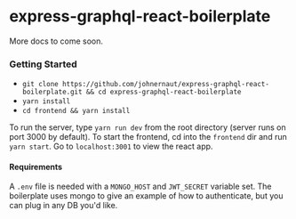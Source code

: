 # express-graphql-react-boilerplate

More docs to come soon.

### Getting Started
* `git clone https://github.com/johnernaut/express-graphql-react-boilerplate.git && cd express-graphql-react-boilerplate`
* `yarn install`
* `cd frontend && yarn install`

To run the server, type `yarn run dev` from the root directory (server runs on port 3000 by default).  To start the frontend, cd into the `frontend` dir and run `yarn start`.  Go to `localhost:3001` to view the react app.

#### Requirements
A `.env` file is needed with a `MONGO_HOST` and `JWT_SECRET` variable set.  The boilerplate uses mongo to give an example of how to authenticate, but you can plug in any DB you'd like.
